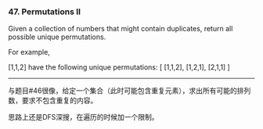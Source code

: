 ### 47. Permutations II

Given a collection of numbers that might contain duplicates, return all possible unique permutations.

For example,

[1,1,2] have the following unique permutations:
	[
	  [1,1,2],
	  [1,2,1],
	  [2,1,1]
	]

* * *

与题目#46很像，给定一个集合（此时可能包含重复元素），求出所有可能的排列数，要求不包含重复的内容。

思路上还是DFS深搜，在遍历的时候加一个限制。   


